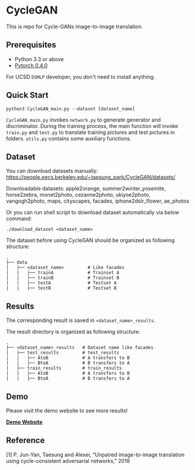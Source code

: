 # CycleGAN

This is repo for Cycle-GANs image-to-image translation.

## Prerequisites
- Python 3.3 or above
- [Pytorch 0.4.0](torch.org)

For UCSD `DSMLP` developer, you don't need to install anything.

## Quick Start

`python3 CycleGAN_main.py --dataset [dataset_name]`

`CycleGAN_main.py` invokes `network.py` to generate generator and discriminator. During the training process, the main function will invoke `train.py` and `test.py` to translate training pictures and test pictures in folders. `utils.py` contains some auxiliary functions.

## Dataset

You can download datasets manually: https://people.eecs.berkeley.edu/~taesung_park/CycleGAN/datasets/

Downloadable datasets: apple2orange, summer2winter_yosemite, horse2zebra, monet2photo, cezanne2photo, ukiyoe2photo, vangogh2photo, maps, cityscapes, facades, iphone2dslr_flower, ae_photos

Or you can run shell script to download dataset automatically via below command:

`./download_dataset <dataset_name>`

The dataset before using CycleGAN should be organized as following structure:

```
.
├── data                   
|   ├── <dataset_name>         # Like facades
|   |   ├── trainA             # Trainset A
|   |   ├── trainB             # Trainset B
|   |   ├── testA              # Testset A
|   |   ├── testB              # Testset B
```

## Results

The corresponding result is saved in `<dataset_name>_results`.

The result directory is organized as following structure:

```
.
├── <dataset_name>_results   # Dataset name like facades              
|   ├── test_results         # test_results
|   |   ├── AtoB             # A transfers to B
|   |   ├── BtoA             # B transfers to A
|   ├── train_results        # train_results
|   |   ├── AtoB             # A transfers to B
|   |   ├── BtoA             # B transfers to A
```

## Demo

Please visit the demo website to see more results!

**[Demo Website](https://sites.google.com/view/ece285-styletransfer/%E9%A6%96%E9%A1%B5?authuser=1)**


## Reference

[1] P. Jun-Yan, Taesung and Alexei, “Unpaired image-to-image translation using cycle-consistent
adversarial networks,” 2018
